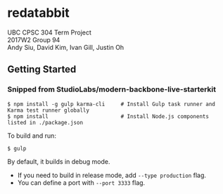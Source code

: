 # redatabbit
UBC CPSC 304 Term Project  
2017W2 Group 94  
Andy Siu, David Kim, Ivan Gill, Justin Oh  
  
## Getting Started
### Snipped from StudioLabs/modern-backbone-live-starterkit

```shell
$ npm install -g gulp karma-cli     # Install Gulp task runner and Karma test runner globally
$ npm install                       # Install Node.js components listed in ./package.json
```

To build and run:  

```shell
$ gulp
```

By default, it builds in debug mode.

* If you need to build in release mode, add `--type production` flag.
* You can define a port with `--port 3333` flag.